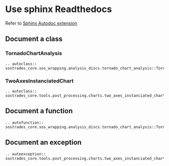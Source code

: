 # Use sphinx Readthedocs

Refer to [Sphinx Autodoc extension](https://www.sphinx-doc.org/en/master/usage/extensions/autodoc.html)

## Document a class
### TornadoChartAnalysis
```{eval-rst}
.. autoclass:: sostrades_core.sos_wrapping.analysis_discs.tornado_chart_analysis::TornadoChartAnalysis
```
### TwoAxesInstanciatedChart
```{eval-rst}
.. autoclass:: sostrades_core.tools.post_processing.charts.two_axes_instanciated_chart::TwoAxesInstanciatedChart
```

## Document a function
```{eval-rst}
.. autofunction:: sostrades_core.sos_wrapping.analysis_discs.tornado_chart_analysis::TornadoChartAnalysis.__make_tornado_chart
```

## Document an exception
```{eval-rst}
.. autoexception:: sostrades_core.tools.post_processing.charts.two_axes_instanciated_chart::InstanciatedSeriesException
```
